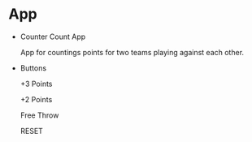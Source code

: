 # App
+ Counter Count App

   App for countings points for two teams playing against each other.
   
+ Buttons
  
   +3 Points
   
   +2 Points
   
   Free Throw
   
   RESET
  
